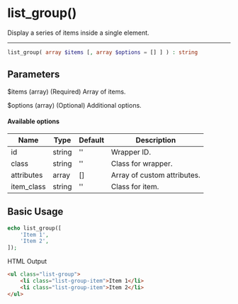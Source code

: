 # list_group()

Display a series of items inside a single element.

---

```php {.function-name}
list_group( array $items [, array $options = [] ] ) : string
```

## Parameters

$items (array) (Required) Array of items.

$options (array) (Optional) Additional options.

#### Available options

| Name       | Type   | Default | Description                 |
|------------|--------|---------|-----------------------------|
| id         | string | ''      | Wrapper ID.                 |
| class      | string | ''      | Class for wrapper.          |
| attributes | array  | []      | Array of custom attributes. |
| item_class | string | ''      | Class for item.             |

## Basic Usage

```php
echo list_group([
    'Item 1',
    'Item 2',
]);
```

<span class="html-output">HTML Output</span>

```html
<ul class="list-group">
    <li class="list-group-item">Item 1</li>
    <li class="list-group-item">Item 2</li>
</ul>
```
